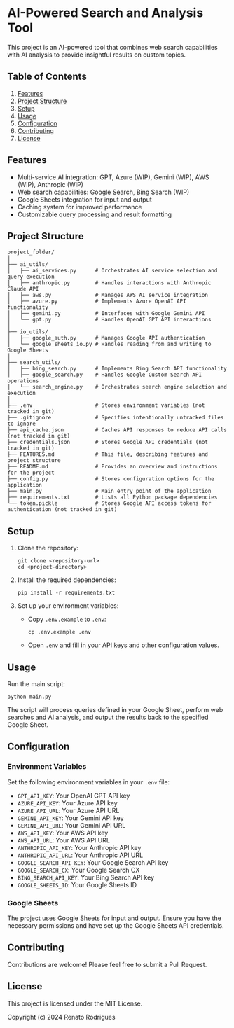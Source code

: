 # AI-Powered Search and Analysis Tool

This project is an AI-powered tool that combines web search capabilities with AI analysis to provide insightful results on custom topics.

## Table of Contents

1. [Features](#features)
2. [Project Structure](#project-structure)
3. [Setup](#setup)
4. [Usage](#usage)
5. [Configuration](#configuration)
6. [Contributing](#contributing)
7. [License](#license)

## Features

- Multi-service AI integration: GPT, Azure (WIP), Gemini (WIP), AWS (WIP), Anthropic (WIP)
- Web search capabilities: Google Search, Bing Search (WIP)
- Google Sheets integration for input and output
- Caching system for improved performance
- Customizable query processing and result formatting

## Project Structure
```
project_folder/
│
├── ai_utils/
│   ├── ai_services.py      # Orchestrates AI service selection and query execution
│   ├── anthropic.py        # Handles interactions with Anthropic Claude API
│   ├── aws.py              # Manages AWS AI service integration
│   ├── azure.py            # Implements Azure OpenAI API functionality
│   ├── gemini.py           # Interfaces with Google Gemini API
│   └── gpt.py              # Handles OpenAI GPT API interactions
│
├── io_utils/
│   ├── google_auth.py      # Manages Google API authentication
│   └── google_sheets_io.py # Handles reading from and writing to Google Sheets
│
├── search_utils/
│   ├── bing_search.py      # Implements Bing Search API functionality
│   ├── google_search.py    # Handles Google Custom Search API operations
│   └── search_engine.py    # Orchestrates search engine selection and execution
│
├── .env                    # Stores environment variables (not tracked in git)
├── .gitignore              # Specifies intentionally untracked files to ignore
├── api_cache.json          # Caches API responses to reduce API calls (not tracked in git)
├── credentials.json        # Stores Google API credentials (not tracked in git)
├── FEATURES.md             # This file, describing features and project structure
├── README.md               # Provides an overview and instructions for the project
├── config.py               # Stores configuration options for the application
├── main.py                 # Main entry point of the application
├── requirements.txt        # Lists all Python package dependencies
└── token.pickle            # Stores Google API access tokens for authentication (not tracked in git)
```

## Setup

1. Clone the repository:
   ```
   git clone <repository-url>
   cd <project-directory>
   ```

2. Install the required dependencies:
   ```
   pip install -r requirements.txt
   ```

3. Set up your environment variables:
   - Copy `.env.example` to `.env`:
     ```
     cp .env.example .env
     ```
   - Open `.env` and fill in your API keys and other configuration values.

## Usage

Run the main script:
   ```
   python main.py
   ```
The script will process queries defined in your Google Sheet, perform web searches and AI analysis, and output the results back to the specified Google Sheet.

## Configuration

### Environment Variables

Set the following environment variables in your `.env` file:

- `GPT_API_KEY`: Your OpenAI GPT API key
- `AZURE_API_KEY`: Your Azure API key
- `AZURE_API_URL`: Your Azure API URL
- `GEMINI_API_KEY`: Your Gemini API key
- `GEMINI_API_URL`: Your Gemini API URL
- `AWS_API_KEY`: Your AWS API key
- `AWS_API_URL`: Your AWS API URL
- `ANTHROPIC_API_KEY`: Your Anthropic API key
- `ANTHROPIC_API_URL`: Your Anthropic API URL
- `GOOGLE_SEARCH_API_KEY`: Your Google Search API key
- `GOOGLE_SEARCH_CX`: Your Google Search CX
- `BING_SEARCH_API_KEY`: Your Bing Search API key
- `GOOGLE_SHEETS_ID`: Your Google Sheets ID

### Google Sheets

The project uses Google Sheets for input and output. Ensure you have the necessary permissions and have set up the Google Sheets API credentials.

## Contributing

Contributions are welcome! Please feel free to submit a Pull Request.

## License

This project is licensed under the MIT License.

Copyright (c) 2024 Renato Rodrigues

